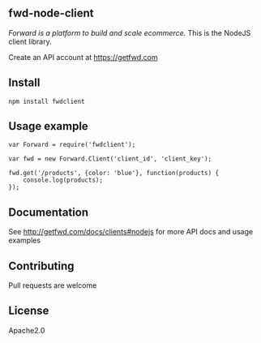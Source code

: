 ## fwd-node-client

*Forward is a platform to build and scale ecommerce.* This is the NodeJS client library.

Create an API account at https://getfwd.com

## Install

	npm install fwdclient

## Usage example

	var Forward = require('fwdclient');

	var fwd = new Forward.Client('client_id', 'client_key');

	fwd.get('/products', {color: 'blue'}, function(products) {
		console.log(products);
	});

## Documentation

See <http://getfwd.com/docs/clients#nodejs> for more API docs and usage examples

## Contributing

Pull requests are welcome

## License

Apache2.0
